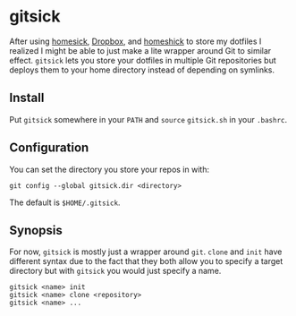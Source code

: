 # gitsick

After using [homesick][], [Dropbox][], and [homeshick][] to store my dotfiles
I realized I might be able to just make a lite wrapper around Git to similar
effect.  `gitsick` lets you store your dotfiles in multiple Git repositories
but deploys them to your home directory instead of depending on symlinks.

## Install

Put `gitsick` somewhere in your `PATH` and `source` `gitsick.sh` in your
`.bashrc`.

## Configuration

You can set the directory you store your repos in with:

    git config --global gitsick.dir <directory>

The default is `$HOME/.gitsick`.

## Synopsis

For now, `gitsick` is mostly just a wrapper around `git`.  `clone` and `init`
have different syntax due to the fact that they both allow you to specify
a target directory but with `gitsick` you would just specify a name.

    gitsick <name> init
    gitsick <name> clone <repository>
    gitsick <name> ...

[Dropbox]: https://www.dropbox.com
[homesick]: https://github.com/technicalpickles/homesick
[homeshick]: https://github.com/andsens/homeshick
